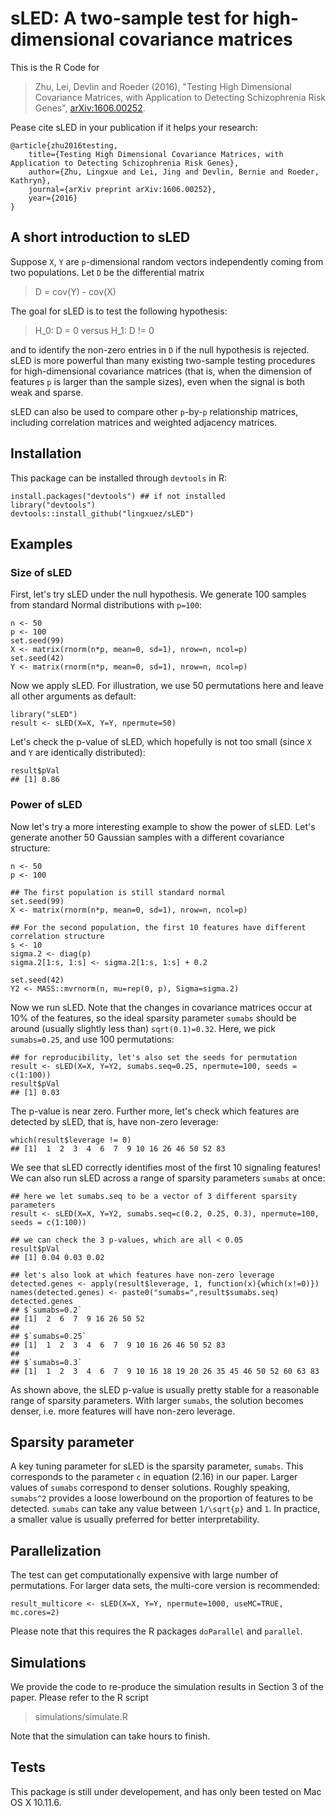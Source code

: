# sLED: A two-sample test for high-dimensional covariance matrices

This is the R Code for
> Zhu, Lei, Devlin and Roeder (2016), "Testing High Dimensional Covariance Matrices, with Application to Detecting Schizophrenia Risk Genes", [arXiv:1606.00252](https://arxiv.org/abs/1606.00252).

Pease cite sLED in your publication if it helps your research:
```
@article{zhu2016testing,
    title={Testing High Dimensional Covariance Matrices, with Application to Detecting Schizophrenia Risk Genes},
    author={Zhu, Lingxue and Lei, Jing and Devlin, Bernie and Roeder, Kathryn},
    journal={arXiv preprint arXiv:1606.00252},
    year={2016}
}
```

## A short introduction to sLED
Suppose `X`, `Y` are `p`-dimensional random vectors independently coming from two populations.
Let `D` be the differential matrix

> D = cov(Y) - cov(X)

The goal for sLED is to test the following hypothesis:

> H_0: D = 0 versus H_1: D != 0

and to identify the non-zero entries in `D` if the null hypothesis is rejected. sLED is more powerful than many existing two-sample testing procedures for high-dimensional covariance matrices (that is, when the dimension of features `p` is larger than the sample sizes), even when the signal is both weak and sparse.

sLED can also be used to compare other `p`-by-`p` relationship matrices, including correlation matrices and weighted adjacency matrices. 


## Installation
This package can be installed through `devtools` in R:
```{r}
install.packages("devtools") ## if not installed
library("devtools")
devtools::install_github("lingxuez/sLED")
```

## Examples
### Size of sLED
First, let's try sLED under the null hypothesis. We generate 100 samples from standard Normal distributions with `p=100`:
```{r}
n <- 50
p <- 100
set.seed(99)
X <- matrix(rnorm(n*p, mean=0, sd=1), nrow=n, ncol=p)
set.seed(42)
Y <- matrix(rnorm(n*p, mean=0, sd=1), nrow=n, ncol=p)
```

Now we apply sLED. For illustration, we use 50 permutations here and leave all other arguments as default:
```{r}
library("sLED")
result <- sLED(X=X, Y=Y, npermute=50)
```

Let's check the p-value of sLED, which hopefully is not too small (since `X` and `Y` are identically distributed):
```{r}
result$pVal
## [1] 0.86
```

### Power of sLED
Now let's try a more interesting example to show the power of sLED. Let's generate another 50 Gaussian samples with a different covariance structure:
```{r}
n <- 50
p <- 100
  
## The first population is still standard normal
set.seed(99)
X <- matrix(rnorm(n*p, mean=0, sd=1), nrow=n, ncol=p)
  
## For the second population, the first 10 features have different correlation structure
s <- 10
sigma.2 <- diag(p)
sigma.2[1:s, 1:s] <- sigma.2[1:s, 1:s] + 0.2
  
set.seed(42)
Y2 <- MASS::mvrnorm(n, mu=rep(0, p), Sigma=sigma.2)
```

Now we run sLED. Note that the changes in covariance matrices occur at 10% of the features, so the ideal sparsity parameter `sumabs` should be around (usually slightly less than) `sqrt(0.1)=0.32`. Here, we pick `sumabs=0.25`, and use 100 permutations:
```{r}
## for reproducibility, let's also set the seeds for permutation
result <- sLED(X=X, Y=Y2, sumabs.seq=0.25, npermute=100, seeds = c(1:100))
result$pVal
## [1] 0.03
```
The p-value is near zero. Further more, let's check which features are detected by sLED, that is, have non-zero leverage:
```{r}
which(result$leverage != 0)
## [1]  1  2  3  4  6  7  9 10 16 26 46 50 52 83
```
We see that sLED correctly identifies most of the first 10 signaling features!
We can also run sLED across a range of sparsity parameters `sumabs` at once:
```{r}
## here we let sumabs.seq to be a vector of 3 different sparsity parameters
result <- sLED(X=X, Y=Y2, sumabs.seq=c(0.2, 0.25, 0.3), npermute=100, seeds = c(1:100))
                 
## we can check the 3 p-values, which are all < 0.05
result$pVal
## [1] 0.04 0.03 0.02

## let's also look at which features have non-zero leverage
detected.genes <- apply(result$leverage, 1, function(x){which(x!=0)})
names(detected.genes) <- paste0("sumabs=",result$sumabs.seq)
detected.genes
## $`sumabs=0.2`
## [1]  2  6  7  9 16 26 50 52
## 
## $`sumabs=0.25`
## [1]  1  2  3  4  6  7  9 10 16 26 46 50 52 83
## 
## $`sumabs=0.3`
## [1]  1  2  3  4  6  7  9 10 16 18 19 20 26 35 45 46 50 52 60 63 83
```
As shown above, the sLED p-value is usually pretty stable for a reasonable range of sparsity parameters. With larger `sumabs`, the solution becomes denser, i.e. more features will have non-zero leverage.


## Sparsity parameter

A key tuning parameter for sLED is the sparsity parameter, `sumabs`. This corresponds to the parameter `c` in equation (2.16) in our paper. Larger values of `sumabs` correspond to denser solutions. Roughly speaking, `sumabs^2` provides a loose lowerbound on the proportion of features to be detected. `sumabs` can take any value between `1/\sqrt{p}` and `1`. In practice, a smaller value is usually preferred for better interpretability.  


## Parallelization

The test can get computationally expensive with large number of permutations. For larger data sets, the multi-core version is recommended:
```{r}
result_multicore <- sLED(X=X, Y=Y, npermute=1000, useMC=TRUE, mc.cores=2)
```
Please note that this requires the R packages `doParallel` and `parallel`.


## Simulations

We provide the code to re-produce the simulation results in Section 3 of the paper. Please refer to the R script

> simulations/simulate.R

Note that the simulation can take hours to finish. 


## Tests
This package is still under developement, and has only been tested on Mac OS X 10.11.6.
